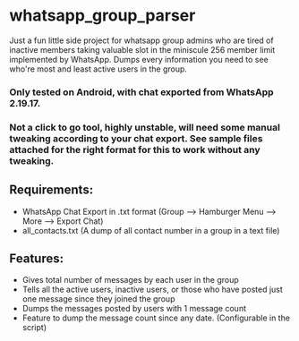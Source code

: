 # whatsapp_group_parser
Just a fun little side project for whatsapp group admins who are tired of inactive members taking valuable slot in the miniscule 256 member limit implemented by WhatsApp. Dumps every information you need to see who're most and least active users in the group.
### Only tested on Android, with chat exported from WhatsApp 2.19.17.
### Not a click to go tool, highly unstable, will need some manual tweaking according to your chat export. See sample files attached for the right format for this to work without any tweaking.

## Requirements:
* WhatsApp Chat Export in .txt format (Group --> Hamburger Menu --> More --> Export Chat)
* all_contacts.txt (A dump of all contact number in a group in a text file)

## Features:
* Gives total number of messages by each user in the group
* Tells all the active users, inactive users, or those who have posted just one message since they joined the group
* Dumps the messages posted by users with 1 message count
* Feature to dump the message count since any date. (Configurable in the script)
